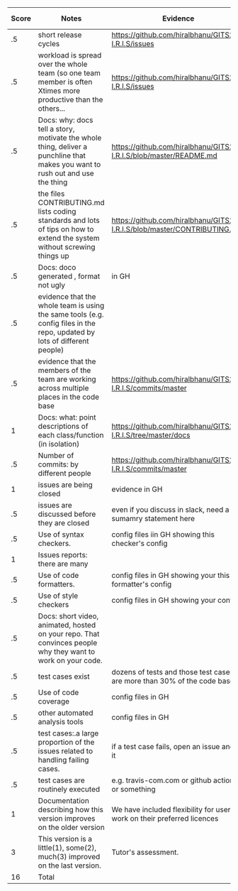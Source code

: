 |Score|Notes| Evidence| Self-Assessment
|-|-----|---------|-------|
|.5| short release cycles|https://github.com/hiralbhanu/GITS2.1-I.R.I.S/issues|3|
|.5| workload is spread over the whole team (so one team member is often Xtimes more productive than the others...|https://github.com/hiralbhanu/GITS2.1-I.R.I.S/issues |3|
|.5|Docs: why: docs tell a story, motivate the whole thing, deliver a punchline that makes you want to rush out and use the thing |https://github.com/hiralbhanu/GITS2.1-I.R.I.S/blob/master/README.md |3|
|.5|the files CONTRIBUTING.md lists coding standards and lots of tips on how to extend the system without screwing things up |https://github.com/hiralbhanu/GITS2.1-I.R.I.S/blob/master/CONTRIBUTING.md |3|
|.5|Docs: doco generated , format not ugly  | in GH| 3|
|.5|evidence that the whole team is using the same tools (e.g. config files in the repo, updated by lots of different people) | |3|
|.5|evidence that the members of the team are working across multiple places in the code base | https://github.com/hiralbhanu/GITS2.1-I.R.I.S/commits/master|3|
|1|Docs: what: point descriptions of each class/function (in isolation)  | https://github.com/hiralbhanu/GITS2.1-I.R.I.S/tree/master/docs|3|
|.5|Number of commits: by different people  | https://github.com/hiralbhanu/GITS2.1-I.R.I.S/commits/master| 3|
|1|issues are being closed | evidence in GH|
|.5|issues are discussed before they are closed | even if you discuss in slack, need a sumamry statement here|
|.5|Use of syntax checkers. | config files iin GH showing this checker's config|
|1|Issues reports: there are many  | |
|.5|Use of code formatters. | config files in GH showing your this formatter's config|
|.5|Use of style checkers | config files in GH showing your config|
|.5|Docs: short video, animated, hosted on your repo. That convinces people why they want to work on your code. | |
|.5|test cases exist  | dozens of tests and those test cases are more than 30% of the code base|
|.5|Use of code coverage  | config files in GH|
|.5|other automated analysis tools  | config files in GH|
|.5|test cases:.a large proportion of the issues related to handling failing cases. | if a test case fails, open an issue and fix it|
|.5|test cases are routinely executed | e.g. travis-com.com or github actions or something|
|1|Documentation describing how this version improves on the older version| We have included flexibility for users to work on their preferred licences |
|3|This version is a little(1), some(2), much(3) improved on the last version.|Tutor's assessment.| 
|16| Total|
